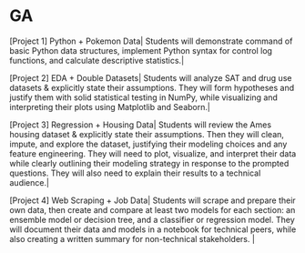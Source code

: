 # GA
[Project 1] Python + Pokemon Data| Students will demonstrate command of basic Python data structures, implement Python syntax for control log functions, and calculate descriptive statistics.|

[Project 2] EDA + Double Datasets| Students will analyze SAT and drug use datasets & explicitly state their assumptions. They will form hypotheses and justify them with solid statistical testing in NumPy, while visualizing and interpreting their plots using Matplotlib and Seaborn.|

[Project 3] Regression + Housing Data| Students will review the Ames housing dataset & explicitly state their assumptions. Then they will clean, impute, and explore the dataset, justifying their modeling choices and any feature engineering. They will need to plot, visualize, and interpret their data while clearly outlining their modeling strategy in response to the prompted questions. They will also need to explain their results to a technical audience.|

[Project 4] Web Scraping + Job Data| Students will scrape and prepare their own data, then create and compare at least two models for each section: an ensemble model or decision tree, and a classifier or regression model. They will document their data and models in a notebook for technical peers, while also creating a written summary for non-technical stakeholders. |

